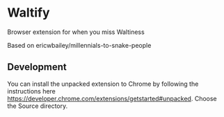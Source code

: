 # Waltify

Browser extension for when you miss Waltiness

Based on ericwbailey/millennials-to-snake-people

## Development

You can install the unpacked extension to Chrome by following the instructions here https://developer.chrome.com/extensions/getstarted#unpacked. Choose the Source directory.
